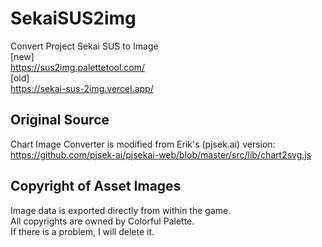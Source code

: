 # SekaiSUS2img
Convert Project Sekai SUS to Image  
[new]  
https://sus2img.palettetool.com/  
[old]  
https://sekai-sus-2img.vercel.app/

## Original Source
Chart Image Converter is modified from Erik's (pjsek.ai) version:  
https://github.com/pjsek-ai/pjsekai-web/blob/master/src/lib/chart2svg.js

## Copyright of Asset Images
Image data is exported directly from within the game.  
All copyrights are owned by Colorful Palette.  
If there is a problem, I will delete it.  
